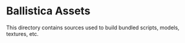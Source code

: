 # Ballistica Assets

This directory contains sources used to build bundled scripts, models,
textures, etc.

